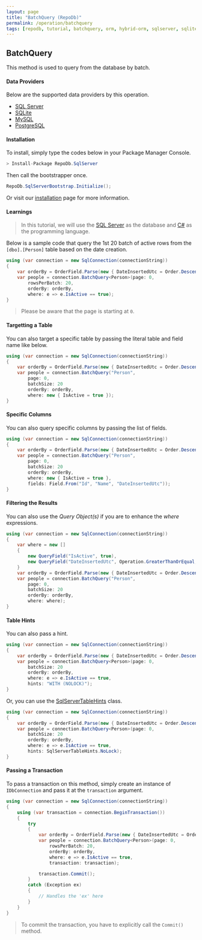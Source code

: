 ```yaml
---
layout: page
title: "BatchQuery (RepoDb)"
permalink: /operation/batchquery
tags: [repodb, tutorial, batchquery, orm, hybrid-orm, sqlserver, sqlite, mysql, postgresql]
---
```


## BatchQuery

This method is used to query from the database by batch.

#### Data Providers

Below are the supported data providers by this operation.

- [SQL Server](https://www.nuget.org/packages/RepoDb.SqlServer)
- [SQLite](https://www.nuget.org/packages/RepoDb.SqLite)
- [MySQL](https://www.nuget.org/packages/RepoDb.MySql)
- [PostgreSQL](https://www.nuget.org/packages/RepoDb.PostgreSql)

#### Installation

To install, simply type the codes below in your Package Manager Console.

```csharp
> Install-Package RepoDb.SqlServer
```

Then call the bootstrapper once.

```csharp
RepoDb.SqlServerBootstrap.Initialize();
```

Or visit our [installation](/tutorials/installation) page for more information.

#### Learnings

> In this tutorial, we will use the [SQL Server](https://www.nuget.org/packages/RepoDb.SqlServer) as the database and [C#](https://docs.microsoft.com/en-us/dotnet/csharp/) as the programming language.

Below is a sample code that query the 1st 20 batch of active rows from the `[dbo].[Person]` table based on the date creation.

```csharp
using (var connection = new SqlConnection(connectionString))
{
	var orderBy = OrderField.Parse(new { DateInsertedUtc = Order.Descending });
	var people = connection.BatchQuery<Person>(page: 0,
		rowsPerBatch: 20,
		orderBy: orderBy,
		where: e => e.IsActive == true);
}
```

> Please be aware that the page is starting at `0`.

#### Targetting a Table

You can also target a specific table by passing the literal table and field name like below.

```csharp
using (var connection = new SqlConnection(connectionString))
{
	var orderBy = OrderField.Parse(new { DateInsertedUtc = Order.Descending })
	var people = connection.BatchQuery("Person",
		page: 0,
		batchSize: 20
		orderBy: orderBy,
		where: new { IsActive = true });
}
```

#### Specific Columns

You can also query specific columns by passing the list of fields.

```csharp
using (var connection = new SqlConnection(connectionString))
{
	var orderBy = OrderField.Parse(new { DateInsertedUtc = Order.Descending })
	var people = connection.BatchQuery("Person",
		page: 0,
		batchSize: 20
		orderBy: orderBy,
		where: new { IsActive = true },
		fields: Field.From("Id", "Name", "DateInsertedUtc"));
}
```

#### Filtering the Results

You can also use the *Query Object(s)* if you are to enhance the *where* expressions.

```csharp
using (var connection = new SqlConnection(connectionString))
{
	var where = new []
	{
		new QueryField("IsActive", true),
		new QueryField("DateInsertedUtc", Operation.GreaterThanOrEqual, DateTime.UtcNow.Date.AddDays(-1))
	}
	var orderBy = OrderField.Parse(new { DateInsertedUtc = Order.Descending })
	var people = connection.BatchQuery("Person",
		page: 0,
		batchSize: 20
		orderBy: orderBy,
		where: where);
}
```

#### Table Hints

You can also pass a hint.

```csharp
using (var connection = new SqlConnection(connectionString))
{
	var orderBy = OrderField.Parse(new { DateInsertedUtc = Order.Descending })
	var people = connection.BatchQuery<Person>(page: 0,
		batchSize: 20
		orderBy: orderBy,
		where: e => e.IsActive == true,
		hints: "WITH (NOLOCK)");
}
```

Or, you can use the [SqlServerTableHints](/classes/SqlServerTableHints) class.

```csharp
using (var connection = new SqlConnection(connectionString))
{
	var orderBy = OrderField.Parse(new { DateInsertedUtc = Order.Descending })
	var people = connection.BatchQuery<Person>(page: 0,
		batchSize: 20
		orderBy: orderBy,
		where: e => e.IsActive == true,
		hints: SqlServerTableHints.NoLock);
}
```

#### Passing a Transaction

To pass a transaction on this method, simply create an instance of `IDbConnection` and pass it at the `transaction` argument.

```csharp
using (var connection = new SqlConnection(connectionString))
{
	using (var transaction = connection.BeginTransaction())
	{
		try
		{
			var orderBy = OrderField.Parse(new { DateInsertedUtc = Order.Descending });
			var people = connection.BatchQuery<Person>(page: 0,
				rowsPerBatch: 20,
				orderBy: orderBy,
				where: e => e.IsActive == true,
				transaction: transaction);

			transaction.Commit();
		}
		catch (Exception ex)
		{
			// Handles the 'ex' here
		}
	}
}
```

> To commit the transaction, you have to explicitly call the `Commit()` method.



